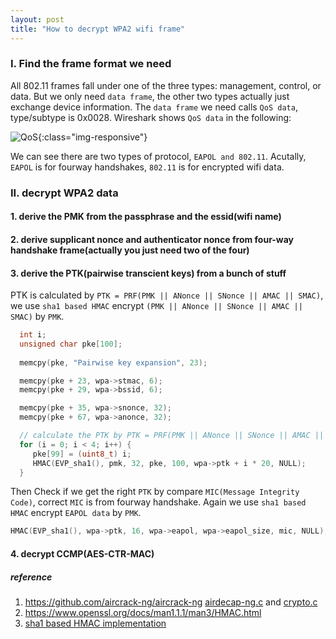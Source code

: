 ```yaml
---
layout: post
title: "How to decrypt WPA2 wifi frame"
---
```


### I. Find the frame format we need
All 802.11 frames fall under one of the three types: management, control, or data. But we only need ```data frame```, the other two types actually just exchange device
information. The ```data frame``` we need calls ```QoS data```, type/subtype is 0x0028. Wireshark shows ```QoS data``` in the following:

![QoS](/MyBlog/assets/picture/QoS.png){:class="img-responsive"}

We can see there are two types of protocol, ```EAPOL and 802.11```. Acutally, ```EAPOL``` is for fourway handshakes, ```802.11``` is for encrypted wifi data.

### II. decrypt WPA2 data
#### 1. derive the PMK from the passphrase and the essid(wifi name)
#### 2. derive supplicant nonce and authenticator nonce from four-way handshake frame(actually you just need two of the four)
#### 3. derive the PTK(pairwise transcient keys) from a bunch of stuff
PTK is calculated by ```PTK = PRF(PMK || ANonce || SNonce || AMAC || SMAC)```, we use ```sha1 based HMAC``` encrypt ```(PMK || ANonce || SNonce || AMAC || SMAC)``` by ```PMK```.
```c
  int i;
  unsigned char pke[100];
  
  memcpy(pke, "Pairwise key expansion", 23);

  memcpy(pke + 23, wpa->stmac, 6);
  memcpy(pke + 29, wpa->bssid, 6);

  memcpy(pke + 35, wpa->snonce, 32);
  memcpy(pke + 67, wpa->anonce, 32);

  // calculate the PTK by PTK = PRF(PMK || ANonce || SNonce || AMAC || SMAC)
  for (i = 0; i < 4; i++) {
     pke[99] = (uint8_t) i;
     HMAC(EVP_sha1(), pmk, 32, pke, 100, wpa->ptk + i * 20, NULL);
  }
```
Then Check if we get the right ```PTK``` by compare ```MIC(Message Integrity Code)```, correct ```MIC``` is from fourway handshake.
Again we use ```sha1 based HMAC``` encrypt ```EAPOL data``` by ```PMK```.
```c
HMAC(EVP_sha1(), wpa->ptk, 16, wpa->eapol, wpa->eapol_size, mic, NULL);
```
#### 4. decrypt CCMP(AES-CTR-MAC)

##### reference
1. https://github.com/aircrack-ng/aircrack-ng [airdecap-ng.c](https://github.com/aircrack-ng/aircrack-ng/blob/master/src/airdecap-ng/airdecap-ng.c) and [crypto.c](https://github.com/aircrack-ng/aircrack-ng/blob/master/lib/crypto/crypto.c)
2. https://www.openssl.org/docs/man1.1.1/man3/HMAC.html
3. [sha1 based HMAC implementation](https://github.com/chen172/crypto/blob/main/hmac.c)


